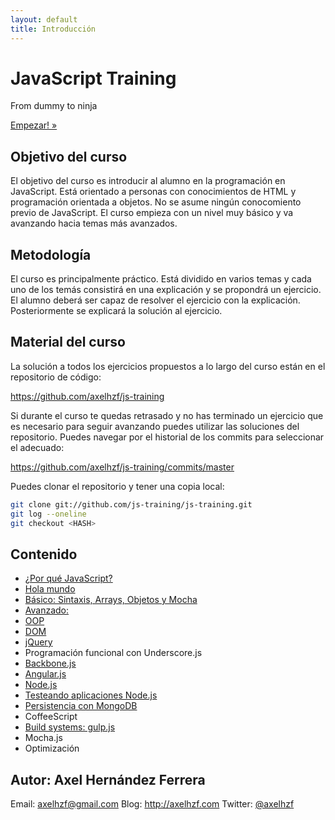```yaml
---
layout: default
title: Introducción
---
```


<div class="hero-unit">
    <h1>JavaScript Training</h1>
    <p>From dummy to ninja</p>
    <a href="why.html" class="btn btn-large btn-primary">Empezar! »</a>
</div>

## Objetivo del curso

El objetivo del curso es introducir al alumno en la programación en JavaScript. Está orientado a personas con conocimientos de HTML y programación orientada a objetos. No se asume ningún conocomiento previo de JavaScript. El curso empieza con un nivel muy básico y va avanzando hacia temas más avanzados.

## Metodología

El curso es principalmente práctico. Está dividido en varios temas y cada uno de los temás consistirá en una explicación y se propondrá un ejercicio. El alumno deberá ser capaz de resolver el ejercicio con la explicación. Posteriormente se explicará la solución al ejercicio.

## Material del curso

La solución a todos los ejercicios propuestos a lo largo del curso están en el repositorio de código:

https://github.com/axelhzf/js-training

Si durante el curso te quedas retrasado y no has terminado un ejercicio que es necesario para seguir avanzando puedes utilizar las soluciones del repositorio. Puedes navegar por el historial de los commits para seleccionar el adecuado:

https://github.com/axelhzf/js-training/commits/master

Puedes clonar el repositorio y tener una copia local:

```bash
git clone git://github.com/js-training/js-training.git
git log --oneline
git checkout <HASH>
```

## Contenido

* [¿Por qué JavaScript?](why.html)
* [Hola mundo](helloWorld.html)
* [Básico: Sintaxis, Arrays, Objetos y Mocha](basic.html)
* [Avanzado: ](advanced.html)
* [OOP](oop.html)
* [DOM](dom.html)
* [jQuery](jquery.html)
* Programación funcional con Underscore.js
* [Backbone.js](backbone.html)
* [Angular.js](angular.html)
* [Node.js](node.html)
* [Testeando aplicaciones Node.js](node-testing.html)
* [Persistencia con MongoDB](mongo.html)
* CoffeeScript
* [Build systems: gulp.js](gulp.html)
* Mocha.js
* Optimización

## Autor: Axel Hernández Ferrera

Email: axelhzf@gmail.com
Blog: http://axelhzf.com
Twitter: [@axelhzf](http://www.twitter.com/axelhzf)
